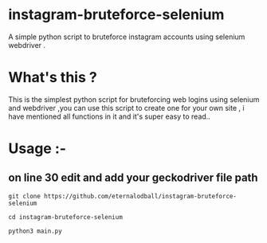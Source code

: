 # instagram-bruteforce-selenium
A simple python script to bruteforce instagram accounts using selenium webdriver .

# What's this ?
This is the simplest python script for bruteforcing web logins using selenium and webdriver ,you can use this
script to create one for your own site , i have mentioned all functions in it and it's super easy to read..


# Usage :-
## on line 30 edit and add your geckodriver file path
```
git clone https://github.com/eternalodball/instagram-bruteforce-selenium

cd instagram-bruteforce-selenium

python3 main.py
